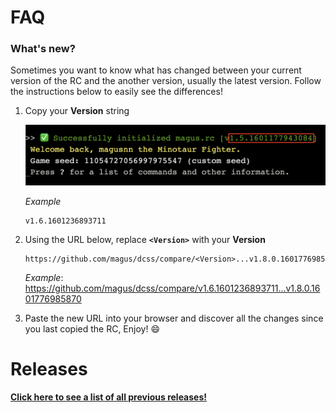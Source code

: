 # FAQ

### What's new?

Sometimes you want to know what has changed between your current version
of the RC and the another version, usually the latest version.
Follow the instructions below to easily see the differences!

1. Copy your **Version** string

    ![Example screenshot highlighting magus.rc version string](https://raw.githubusercontent.com/magus/dcss/master/static/version-string-example.dac80c.png)

    _Example_
    ```
    v1.6.1601236893711
    ```

1. Using the URL below, replace **`<Version>`** with your **Version**

    ```
    https://github.com/magus/dcss/compare/<Version>...v1.8.0.1601776985870
    ```
    _Example_: https://github.com/magus/dcss/compare/v1.6.1601236893711...v1.8.0.1601776985870

1. Paste the new URL into your browser and discover all the changes since you last copied the RC, Enjoy! 😄


# Releases

**[Click here to see a list of all previous releases!](https://github.com/magus/dcss/releases)**

